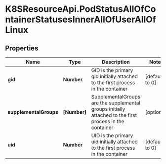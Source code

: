 # K8SResourceApi.PodStatusAllOfContainerStatusesInnerAllOfUserAllOfLinux

## Properties

Name | Type | Description | Notes
------------ | ------------- | ------------- | -------------
**gid** | **Number** | GID is the primary gid initially attached to the first process in the container | [default to 0]
**supplementalGroups** | **[Number]** | SupplementalGroups are the supplemental groups initially attached to the first process in the container | [optional] 
**uid** | **Number** | UID is the primary uid initially attached to the first process in the container | [default to 0]


